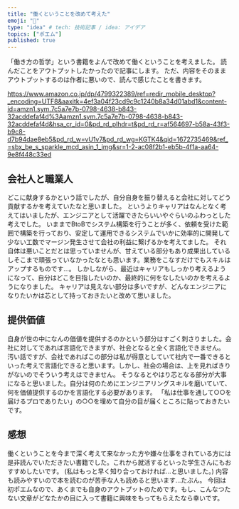 ```yaml
---
title: "働くということを改めて考えた"
emoji: "👋"
type: "idea" # tech: 技術記事 / idea: アイデア
topics: ["ポエム"]
published: true
---
```


「働き方の哲学」という書籍をよんで改めて働くということを考えました。
読んだことをアウトプットしたかったので記事にします。
ただ、内容をそのままアウトプットするのは作者に悪いので、読んで感じたことを書きます。

https://www.amazon.co.jp/dp/4799322389/ref=redir_mobile_desktop?_encoding=UTF8&aaxitk=4ef3a04f23cd9c9c1240b8a34d01abd1&content-id=amzn1.sym.7c5a7e7b-0798-4638-b843-32acddefaf4d%3Aamzn1.sym.7c5a7e7b-0798-4638-b843-32acddefaf4d&hsa_cr_id=0&pd_rd_plhdr=t&pd_rd_r=af564697-b58a-43f3-b9c8-d7b94dae8eb5&pd_rd_w=vU1v7&pd_rd_wg=KGTK4&qid=1672735469&ref_=sbx_be_s_sparkle_mcd_asin_1_img&sr=1-2-ac08f2b1-eb5b-4f1a-aa64-9e8f448c33ed


## 会社人と職業人

どこに献身するかという話でしたが、自分自身を振り替えると会社に対してどう貢献するかを考えていたなと思いました。
というよりキャリアはなんとなく考えてはいましたが、エンジニアとして活躍できたらいいやぐらいのふわっとした考えでした。
いままでBtoBでシステム構築を行うことが多く、依頼を受けた範囲で構築を行っており、安定して運用できるシステムでいかに効率的に開発して少ない工数でマージン発生させて会社の利益に繋げるかを考えてました。
それ自体は悪いことだとは思っていませんが、甘えている部分もあり成果出しているしそこまで頑張っていなかったなとも思います。業務をこなすだけでもスキルはアップするものです…。
しかしながら、最近はキャリアもしっかり考えるようになって、自分はどこを目指したいのか、最終的に何をなしたいのかを考えるようになりました。
キャリアは見えない部分は多いですが、どんなエンジニアになりたいかは芯として持っておきたいと改めて思いました。

## 提供価値

自身が世の中になんの価値を提供するのかという部分はすごく刺さりました。会社に対してであれば言語化できますが、社会となると全く言語化できません。
汚い話ですが、会社であればこの部分は私が得意としていて社内で一番できるといった考えで言語化できると思います。しかし、社会の場合は、上を見ればきりがないのでそういう考えはできません。
そうなるとやはり芯となる部分が大事になると思いました。自分は何のためにエンジニアリングスキルを磨いていて、何を価値提供するのかを言語化する必要があります。
「私は仕事を通して○○を届けるプロでありたい」の○○を埋めて自分の目が届くところに貼っておきたいです。

## 感想

働くということを今まで深く考えて来なかった方や嫌々仕事をされている方には是非読んでいただきたい書籍でした。これから就活するといった学生さんにもおすすめしたいです。
(私はもっと早く知り合っておければ…と思いました。)
内容も読みやすいので本を読むのが苦手な人も読めると思います…たぶん。
今回は初ポエムなので、あくまでも自身のアウトプットのためです。もし、こんなつたない文章がどなたかの目に入って書籍に興味をもってもらえたなら幸いです。